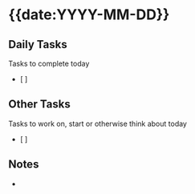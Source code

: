 
# {{date:YYYY-MM-DD}}

## Daily Tasks
Tasks to complete today
- [ ]

## Other Tasks
Tasks to work on, start or otherwise think about today
- [ ]

## Notes
- 

